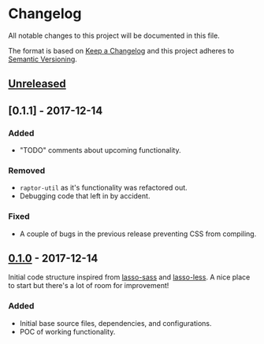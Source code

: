 # Changelog

All notable changes to this project will be documented in this file.

The format is based on [Keep a Changelog](http://keepachangelog.com/en/1.0.0/)
and this project adheres to [Semantic Versioning](http://semver.org/spec/v2.0.0.html).

## [Unreleased]

## [0.1.1] - 2017-12-14

### Added

- "TODO" comments about upcoming functionality.

### Removed

- `raptor-util` as it's functionality was refactored out.
- Debugging code that left in by accident.

### Fixed

- A couple of bugs in the previous release preventing CSS from compiling.

## [0.1.0] - 2017-12-14

Initial code structure inspired from [lasso-sass](https://github.com/lasso-js/lasso-sass/) and [lasso-less](https://github.com/lasso-js/lasso-less/). A nice place to start but there's a lot of room for improvement!

### Added

- Initial base source files, dependencies, and configurations.
- POC of working functionality.

[Unreleased]: https://github.com/WeAreGenki/lasso-postcss/compare/v0.0.0...HEAD
[0.1.0]: https://github.com/WeAreGenki/lasso-postcss/compare/v0.0.0...v0.1.0
